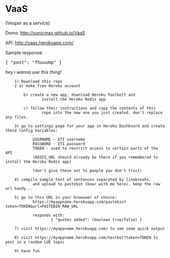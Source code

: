# VaaS
(Vesper as a service)

Demo: http://sonicmax.github.io/VaaS

API: http://vaas.herokuapp.com/

Sample response:

<pre>{ "post": "fhuuump" }</pre>

<i>hey i wanna use this thing!</i>

		1) Download this repo
		2 a) make free Heroku account
		
			b) create a new app, download Heroku Toolbelt and 
					install the Heroku Redis app
					
			c) follow their instructions and copy the contents of this 
					repo into the new one you just created. don't replace any files.
		
		3) go to settings page for your app in Heroku Dashboard and create these Config Variables: 
		
				USERNAME - ETI username
				PASSWORD - ETI password
				TOKEN - used to restrict access to certain parts of the API
				(REDIS_URL should already be there if you remembered to install the Heroku Redis app)
			
				(don't give these out to people you don't trust)
		
		4) compile sample text of sentences separated by linebreaks, 
				and upload to pastebin (bear with me here). keep the raw url handy...
		
		5) go to this URL in your browswer of choice: 
				https://myappname.herokuapp.com/pastebin?token=TOKEN&url=PASTEBIN_RAW_URL
				
				responds with:
						{ "quotes added": (boolean true/false) }
		
		7) visit https://myappname.herokuapp.com/ to see some quick output
		
		8) visit https://myappname.herokuapp.com/testbot?token=TOKEN to post in a random LUE topic 
		
		9) have fun
 